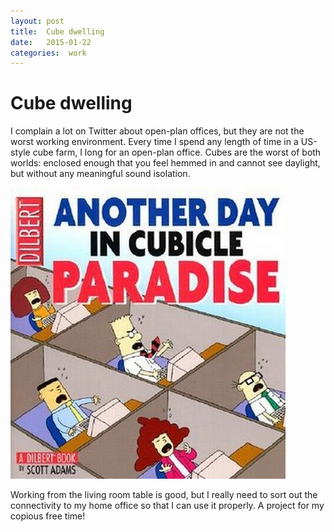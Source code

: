 ```yaml
---
layout: post
title:  Cube dwelling 
date:   2015-01-22 
categories:  work 
---
```


# Cube dwelling


I complain a lot on Twitter about open-plan offices, but they are not the worst working environment. Every time I spend any length of time in a US-style cube farm, I long for an open-plan office. Cubes are the worst of both worlds: enclosed enough that you feel hemmed in and cannot see daylight, but without any meaningful sound isolation. 

 ![](/images/unknown_filename.88.jpeg) 

Working from the living room table is good, but I really need to sort out the connectivity to my home office so that I can use it properly. A project for my copious free time!

